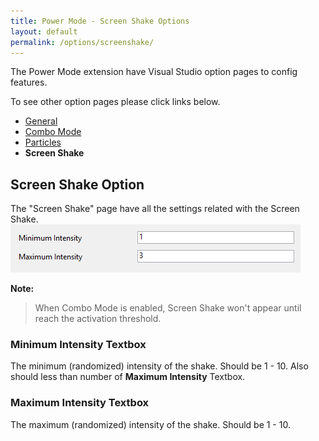 ```yaml
---
title: Power Mode - Screen Shake Options
layout: default
permalink: /options/screenshake/
---
```


The Power Mode extension have Visual Studio option pages to config features.

To see other option pages please click links below.
* [General](general)
* [Combo Mode](combomode)
* [Particles](particles)
* **Screen Shake**

## Screen Shake Option

The "Screen Shake" page have all the settings related with the Screen Shake.
![Screen Shake Option Pages](../images/option-screenshake.jpg)

**Note:**

> When Combo Mode is enabled, Screen Shake won't appear until reach the activation threshold.

### **Minimum Intensity** Textbox

The minimum (randomized) intensity of the shake. Should be 1 - 10. Also should less than number of **Maximum Intensity** Textbox.

### **Maximum Intensity** Textbox

The maximum (randomized) intensity of the shake. Should be 1 - 10.
